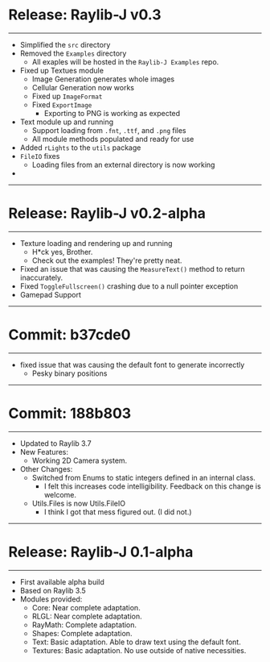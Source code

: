 # Release: Raylib-J v0.3

<hr>

* Simplified the `src` directory
* Removed the `Examples` directory
  * All exaples will be hosted in the `Raylib-J Examples` repo.
* Fixed up Textues module
  * Image Generation generates whole images
  * Cellular Generation now works
  * Fixed up `ImageFormat`
  * Fixed `ExportImage`
    * Exporting to PNG is working as expected
* Text module up and running
  * Support loading from `.fnt`, `.ttf`, and `.png` files
  * All module methods populated and ready for use
* Added `rLights` to the `utils` package
* `FileIO` fixes
  * Loading files from an external directory is now working
* 

<hr>

# Release: Raylib-J v0.2-alpha

<hr>

* Texture loading and rendering up and running
    - H*ck yes, Brother.
    - Check out the examples! They're pretty neat.
* Fixed an issue that was causing the `MeasureText()` method to return inaccurately.
* Fixed `ToggleFullscreen()` crashing due to a null pointer exception
* Gamepad Support

<hr>


# Commit: b37cde0

<hr>

* fixed issue that was causing the default font to generate incorrectly
    - Pesky binary positions

<hr>

# Commit: 188b803

<hr>

* Updated to Raylib 3.7
* New Features:
    - Working 2D Camera system.
* Other Changes:
    - Switched from Enums to static integers defined in an internal class.
        - I felt this increases code intelligibility. Feedback on this change is welcome.
    - Utils.Files is now Utils.FileIO
        - I think I got that mess figured out. (I did not.)
<hr>

# Release: Raylib-J 0.1-alpha
<hr>

* First available alpha build
* Based on Raylib 3.5
* Modules provided:
    - Core: Near complete adaptation. 
    - RLGL: Near complete adaptation.
    - RayMath: Complete adaptation.
    - Shapes: Complete adaptation.
    - Text: Basic adaptation. Able to draw text using the default font.
    - Textures: Basic adaptation. No use outside of native necessities.
